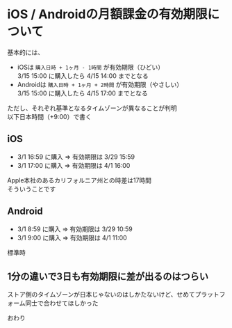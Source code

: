 # iOS / Androidの月額課金の有効期限について

基本的には、
- iOSは `購入日時 + 1ヶ月 - 1時間` が有効期限（ひどい）  
  3/15 15:00 に購入したら 4/15 14:00 までとなる
- Androidは `購入日時 + 1ヶ月 + 2時間` が有効期限（やさしい）  
  3/15 15:00 に購入したら 4/15 17:00 までとなる

ただし、それぞれ基準となるタイムゾーンが異なることが判明  
以下日本時間（+9:00）で書く

## iOS

- 3/1 16:59 に購入 => 有効期限は 3/29 15:59
- 3/1 17:00 に購入 => 有効期限は 4/1 16:00

Apple本社のあるカリフォルニア州との時差は17時間  
そういうことです

## Android

- 3/1 8:59 に購入 => 有効期限は 3/29 10:59
- 3/1 9:00 に購入 => 有効期限は 4/1 11:00

標準時

## 1分の違いで3日も有効期限に差が出るのはつらい

ストア側のタイムゾーンが日本じゃないのはしかたないけど、せめてプラットフォーム同士で合わせてほしかった

おわり
